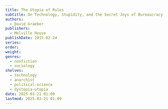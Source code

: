 ```yaml
---
title: The Utopia of Rules
subtitle: On Technology, Stupidity, and the Secret Joys of Bureaucracy
authors:
  - David Graeber
publishers:
  - Melville House
publishDate: 2015-02-24
series: 
order: 
weight: 
genres:
  - nonfiction
  - sociology
shelves:
  - technology
  - anarchist
  - political-science
  - dystopia-utopia
date: 2025-03-21 01:09
lastmod: 2025-03-21 01:09
---
```

